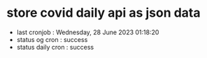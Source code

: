 # store covid daily api as json data

- last cronjob : Wednesday, 28 June 2023 01:18:20
- status og cron : success
- status daily cron : success
      
      